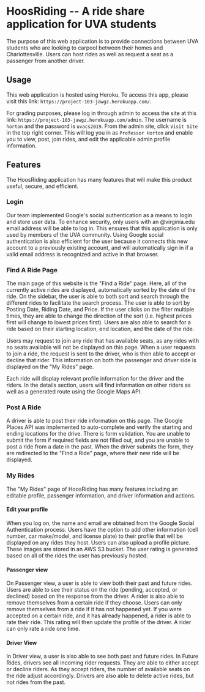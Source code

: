 # HoosRiding -- A ride share application for UVA students

The purpose of this web application is to provide connections between UVA students who are looking to carpool between
their homes and Charlottesville. Users can host rides as well as request a seat as a passenger from another driver.

## Usage

This web application is hosted using Heroku. To access this app, please visit this link: `https://project-103-jawgz.herokuapp.com/`.

For grading purposes, please log in through admin to access the site at this link: `https://project-103-jawgz.herokuapp.com/admin`. The username is `horton` and the password is `uvacs2019`. From the admin site, click `Visit Site` in the top right corner. This will log you in as `Professor Horton` and enable you to view, post, join rides, and edit the applicable admin profile information.

## Features

The HoosRiding application has many features that will make this product useful, secure, and efficient.

### Login

Our team implemented Google's social authentication as a means to login and store user data.
To enhance security, only users with an @virginia.edu email address will be able to log in. This ensures that this
application is only used by members of the UVA community.
Using Google social authentication is also efficient for the user because it connects this new account to a previously
existing account, and will automatically sign in if a valid email address is recognized and active in that browser.

### Find A Ride Page

The main page of this website is the "Find a Ride" page. Here, all of the currently active rides are displayed, automatically
sorted by the date of the ride.
On the sidebar, the user is able to both sort and search through the different rides to facilitate the search process.
The user is able to sort by Posting Date, Riding Date, and Price. If the user clicks on the filter multiple times,
they are able to change the direction of the sort (i.e. highest prices first will change to lowest prices first).
Users are also able to search for a ride based on their starting location, end location, and the date of the ride.

Users may request to join any ride that has available seats, as any rides with no seats available will not be displayed
on this page. When a user requests to join a ride, the request is sent to the driver, who is then able to accept or
decline that rider. This information on both the passenger and driver side is displayed on the "My Rides" page.

Each ride will display relevant profile information for the driver and the riders. In the details section, users will
find information on other riders as well as a generated route using the Google Maps API.

### Post A Ride

A driver is able to post their ride information on this page. The Google Places API was implemented to auto-complete
and verify the starting and ending locations for the drive.
There is form validation. You are unable to submit the form if required fields are not filled out, and you are unable to
post a ride from a date in the past.
When the driver submits the form, they are redirected to the "Find a Ride" page, where their new ride will be displayed.

### My Rides

The "My Rides" page of HoosRiding has many features including an editable profile, passenger information, and driver
information and actions.

#### Edit your profile

When you log on, the name and email are obtained from the Google Social Authentication process. Users have the option
to add other information (cell number, car make/model, and license plate) to their profile that will be displayed on any
rides they host.
Users can also upload a profile picture. These images are stored in an AWS S3 bucket.
The user rating is generated based on all of the rides the user has previously hosted.

#### Passenger view

On Passenger view, a user is able to view both their past and future rides. Users are able to see their status on the
ride (pending, accepted, or declined) based on the response from the driver. A rider is also able to remove themselves
from a certain ride if they choose. Users can only remove themselves from a ride if it has not happened yet.
If you were accepted on a certain ride, and it has already happened, a rider is able to rate their ride. This rating
will then update the profile of the driver. A rider can only rate a ride one time.

#### Driver View

In Driver view, a user is also able to see both past and future rides. In Future Rides, drivers see all incoming rider
requests. They are able to either accept or decline riders. As they accept riders, the number of available seats on the
ride adjust accordingly. Drivers are also able to delete active rides, but not rides from the past.
